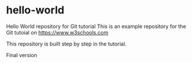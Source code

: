 # hello-world
Hello World repository for Git tutorial
This is an example repository for the Git tutoial on https://www.w3schools.com

This repository is built step by step in the tutorial.

Final version
